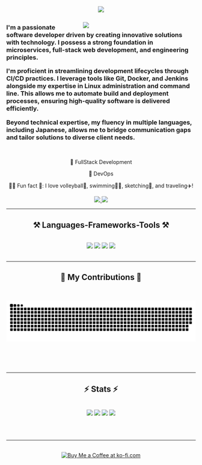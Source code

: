 <h1 align="center">
    <img src="https://readme-typing-svg.herokuapp.com/?font=Righteous&size=35&center=true&vCenter=true&width=500&height=70&duration=4000&lines=Hi+There!+👋;+I'm+Yashu+Tiwari!;" />

</h1>
<img align="right" src="https://octodex.github.com/images/welcometocat.png" width="300">
<h3 align="left"><p>I'm a passionate software developer driven by creating innovative solutions with technology. I possess a strong foundation in microservices, full-stack web development, and engineering principles.</p>

<p>I'm proficient in streamlining development lifecycles through CI/CD practices. I leverage tools like Git, Docker, and Jenkins alongside my expertise in Linux administration and command line. This allows me to automate build and deployment processes, ensuring high-quality software is delivered efficiently.</p>

<p>Beyond technical expertise, my fluency in multiple languages, including Japanese, allows me to bridge communication gaps and tailor solutions to diverse client needs.</p></h3>

<br/>

<div align="center">
 
 🔭 FullStack Development
 
 🌱 DevOps

 🎉😃 Fun fact 🤔: I love volleyball🏐, swimming🏊‍♂️, sketching🎨, and traveling✈️!

 </div>
 
<div align="center"> 
  <a href="mailto:yashutiwari056@gmail.com">
    <img src="https://img.shields.io/badge/Gmail-333333?style=for-the-badge&logo=gmail&logoColor=red" />
  </a>
  <a href="https://www.linkedin.com/in/-yashu-tiwari" target="_blank">
    <img src="https://img.shields.io/badge/LinkedIn-0077B5?style=for-the-badge&logo=linkedin&logoColor=white" target="_blank" />
  </a>
  <!-- <a href="put your github.io link here" target="_blank">
     <img src="https://img.shields.io/badge/Portfolio-FF5722?style=for-the-badge&logo=todoist&logoColor=white" target="_blank" /> 
  </a> -->
</div>

 <hr/>
 
<h2 align="center">⚒️ Languages-Frameworks-Tools ⚒️</h2>
<br/>
<div align="center">
    <img src="https://skillicons.dev/icons?i=html,css,js,npm,git,github,tailwind,react,vue,angular" />
    <img src="https://skillicons.dev/icons?i=nodejs,express,mongodb,mysql,redis" />
    <img src="https://skillicons.dev/icons?i=linux,windows,aws,gcp,bash,vim,nginx,docker,terraform,ansible,jenkins,prometheus,grafana,kubernetes" />
    <img src="https://skillicons.dev/icons?i=java,spring,php,laravel,py" /><br>
</div>

<br/>
<hr/>

<div align="center">
  <h2>🐍 My Contributions 🐍</h2>
  <br>
    
  ![Snake animation](https://raw.githubusercontent.com/SecretBabyBoss/secretbabyboss/output/github-contribution-grid-snake-dark.svg)
  
  <br/><br/><br/>
</div>

<hr/>

<h2 align="center">⚡ Stats ⚡</h2>
<br>
<div align=center>
  <img width="385px" src="https://github-readme-streak-stats.herokuapp.com/?user=SecretBabyBoss&theme=react" />
  <img width="440px" src="https://github-readme-stats.anuraghazra1.vercel.app/api/top-langs/?username=SecretBabyBoss&layout=compact&theme=react" />
  <img width="440px" src="https://github-readme-activity-graph.vercel.app/graph?username=SecretBabyBoss&theme=github">
  <img width="385px" src="https://github-readme-stats.vercel.app/api?username=SecretBabyBoss&show_icons=true&theme=react">
</div>

<br/><br/>

<hr/>

<br/>

<div align="center">
<a href='https://ko-fi.com/yashutiwari' target='_blank'><img height='64' style='border:0px;height:64px;' src='https://storage.ko-fi.com/cdn/kofi1.png?v=3' border='0' alt='Buy Me a Coffee at ko-fi.com' /></a>
</div>

<br/>
